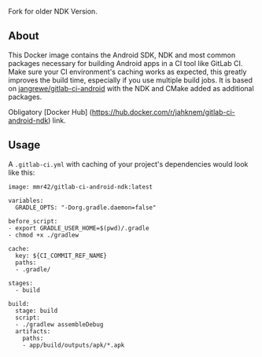 Fork for older NDK Version.

## About
This Docker image contains the Android SDK, NDK and most common packages necessary for building Android apps in a CI tool like GitLab CI. Make sure your CI environment's caching works as expected, this greatly improves the build time, especially if you use multiple build jobs. It is based on [jangrewe/gitlab-ci-android](https://github.com/jangrewe/gitlab-ci-android) with the NDK and CMake added as additional packages.

Obligatory [Docker Hub] (https://hub.docker.com/r/jahknem/gitlab-ci-android-ndk) link.

## Usage
A `.gitlab-ci.yml` with caching of your project's dependencies would look like this:

```
image: mmr42/gitlab-ci-android-ndk:latest

variables:
  GRADLE_OPTS: "-Dorg.gradle.daemon=false"

before_script:
- export GRADLE_USER_HOME=$(pwd)/.gradle
- chmod +x ./gradlew

cache:
  key: ${CI_COMMIT_REF_NAME}
  paths:
  - .gradle/

stages:
  - build

build:
  stage: build
  script:
  - ./gradlew assembleDebug
  artifacts:
    paths:
    - app/build/outputs/apk/*.apk
```
